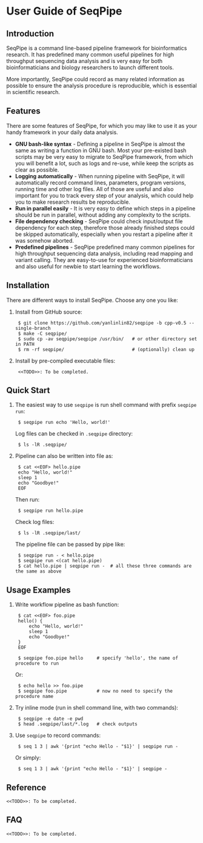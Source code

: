 # User Guide of SeqPipe

## Introduction

SeqPipe is a command line-based pipeline framework for bioinformatics research. It has predefined many common useful pipelines for high throughput sequencing data analysis and is very easy for both bioinformaticians and biology researchers to launch different tools.

More importantly, SeqPipe could record as many related information as possible to ensure the analysis procedure is reproducible, which is essential in scientific research.

## Features

There are some features of SeqPipe, for which you may like to use it as your handy framework in your daily data analysis.

- **GNU bash-like syntax** - Defining a pipeline in SeqPipe is almost the same as writing a function in GNU bash. Most your pre-existed bash scripts may be very easy to migrate to SeqPipe framework, from which you will benefit a lot, such as logs and re-use, while keep the scripts as clear as possible.
- **Logging automatically** - When running pipeline with SeqPipe, it will automatically record command lines, parameters, program versions, running time and other log files. All of those are useful and also important for you to track every step of your analysis, which could help you to make research results be reproducible.
- **Run in parallel easily** - It is very easy to define which steps in a pipeline should be run in parallel, without adding any complexity to the scripts.
- **File dependency checking** - SeqPipe could check input/output file dependency for each step, therefore those already finished steps could be skipped automatically, especially when you restart a pipeline after it was somehow aborted.
- **Predefined pipelines** - SeqPipe predefined many common pipelines for high throughput sequencing data analysis, including read mapping and variant calling. They are easy-to-use for experienced bioinformaticians and also useful for newbie to start learning the workflows.

## Installation

There are different ways to install SeqPipe. Choose any one you like:

1. Install from GitHub source:

        $ git clone https://github.com/yanlinlin82/seqpipe -b cpp-v0.5 --single-branch
        $ make -C seqpipe/
        $ sudo cp -av seqpipe/seqpipe /usr/bin/   # or other directory set in PATH
        $ rm -rf seqpipe/                         # (optionally) clean up

2. Install by pre-compiled executable files:

        <<TODO>>: To be completed.


## Quick Start

1. The easiest way to use `seqpipe` is run shell command with prefix `seqpipe run`:

        $ seqpipe run echo 'Hello, world!'

    Log files can be checked in `.seqpipe` directory:

        $ ls -lR .seqpipe/

2. Pipeline can also be written into file as:

        $ cat <<EOF> hello.pipe
        echo "Hello, world!"
        sleep 1
        echo "Goodbye!"
        EOF

    Then run:

        $ seqpipe run hello.pipe

    Check log files:

        $ ls -lR .seqpipe/last/

    The pipeline file can be passed by pipe like:

        $ seqpipe run - < hello.pipe
        $ seqpipe run <(cat hello.pipe)
        $ cat hello.pipe | seqpipe run -  # all these three commands are the same as above

## Usage Examples

1. Write workflow pipeline as bash function:

        $ cat <<EOF> foo.pipe
        hello() {
            echo "Hello, world!"
            sleep 1
            echo "Goodbye!"
        }
        EOF

        $ seqpipe foo.pipe hello     # specify 'hello', the name of procedure to run

    Or:

        $ echo hello >> foo.pipe
        $ seqpipe foo.pipe           # now no need to specify the procedure name

2. Try inline mode (run in shell command line, with two commands):

        $ seqpipe -e date -e pwd
        $ head .seqpipe/last/*.log   # check outputs

3. Use `seqpipe` to record commands:

        $ seq 1 3 | awk '{print "echo Hello - "$1}' | seqpipe run -

    Or simply:

        $ seq 1 3 | awk '{print "echo Hello - "$1}' | seqpipe -

## Reference

    <<TODO>>: To be completed.

## FAQ

    <<TODO>>: To be completed.
